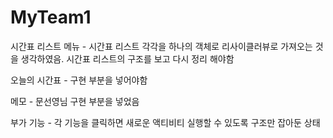# MyTeam1

시간표 리스트 메뉴 - 시간표 리스트 각각을 하나의 객체로 리사이클러뷰로 가져오는 것을 생각하였음. 시간표 리스트의 구조를 보고 다시 정리 해야함

오늘의 시간표 - 구현 부분을 넣어야함

메모 - 문선영님 구현 부분을 넣었음

부가 기능 - 각 기능을 클릭하면 새로운 액티비티 실행할 수 있도록 구조만 잡아둔 상태
